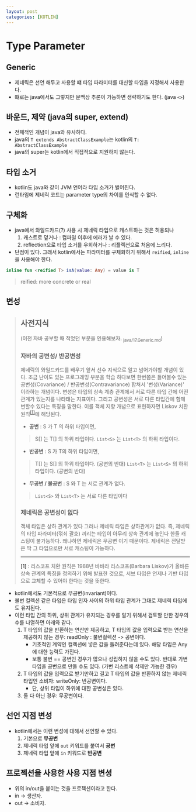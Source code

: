 ```yaml
---
layout: post
categories: [KOTLIN]
---
```



# Type Parameter

## Generic
- 제네릭은 선언 해두고 사용할 떄 타입 파라미터를 대신할 타입을 지정해서 사용한다.
- 떄로는 java에서도 그렇지만 문맥상 추론이 가능하면 생략하기도 한다. (java `<>`)

## 바운드, 제약 (java의 super,  extend)
- 전체적인 개념이 java와 유사하다.
- java의 `T extends AbstractClassExample`는 kotlin의 `T: AbstractClassExample`
- java의 super는 kotlin에서 직접적으로 지원하지 않는다.

## 타입 소거
- kotlin도 java와 같이 JVM 언어라 타입 소거가 벌어진다.
- 런타임에 제네릭 코드는 parameter type의 차이를 인식할 수 없다.

## 구체화
- java에서 와일드카드(?) 사용 시 제네릭 타입으로 캐스트하는 것은 허용되나
  1. 캐스트로 덮거나 : 컴파일 이후에 에러가 날 수 있다.
  2. reflection으로 타입 소거를 우회하거나 : 리플렉션으로 처음에 느리다.
- 단점이 있다. 그래서 kotlin에서는 파라미터를 구체화하기 위해서 `reified`, `inline`을 사용해야 한다.
```kotlin
inline fun <reified T> isA(value: Any) = value is T
```

> reified: more concrete or real


## 변성

> ## 사전지식
>
> (이전 자바 공부할 때 적었던 부분을 인용해보자. <sub>java/17.Generic.md</sub>)
> ### 자바의 공변성/ 반공변성
> 제네릭의 와일드카드를 배우기 앞서 선수 지식으로 알고 넘어가야할 개념이 있다.
> 조금 난이도 있는 프로그래밍 부분을 학습 하다보면 한번쯤은 들어볼수 있는 공변성(Covariance) / 반공변성(Contravariance) 합쳐서 '변성(Variance)' 이라하는 개념이다.
> 변성은 타입의 상속 계층 관계에서 서로 다른 타입 간에 어떤 관계가 있는지를 나타태는 지표이다. 그리고 공변성은 서로 다른 타입간에 함께 변할수 있다는 특징을 말한다.
> 이를 객체 지향 개념으로 표현하자면 Liskov 치환 원칙<sup>[[1]](#liskov)</sup>에 해당된다.
> 
> 
> - **공변** : S 가 T 의 하위 타입이면,
> > S[] 는 T[] 의 하위 타입이다.
> > `List<S>` 는 `List<T>` 의 하위 타입이다.
> 
> - **반공변** : S 가 T의 하위 타입이면,
> 
> > T[] 는 S[] 의 하위 타입이다. (공변의 반대)
> > `List<T>` 는 `List<S>` 의 하위 타입이다. (공변의 반대)
> 
> 
> - **무공변 / 불공변** : S 와 T 는 서로 관계가 없다.
> > `List<S>` 와 `List<T>` 는 서로 다른 타입이다
> 
> 
> ### 제네릭은 공변성이 없다
> 객체 타입은 상하 관계가 있다 그러나 제네릭 타입은 상하관계가 없다. 즉, 제네릭의 타입 파라미터(꺾쇠 괄호) 끼리는 타입이 아무리 상속 관계에 놓인다 한들 캐스팅이 불가능하다. 왜냐하면 제네릭은 무공변 이기 때문이다. 제네릭은 전달받은 딱 그 타입으로만 서로 캐스팅이 가능하다.
> 
> -----------
> <a name="liskov"> [1]</a> : 리스코프 치환 원칙은 1988년 바바라 리스코프(Barbara Liskov)가 올바른 상속 관계의 특징을 정의하기 위해 발표한 것으로, 서브 타입은 언제나 기반 타입으로 교체할 수 있어야 한다는 것을 뜻한다.


- kotlin에서도 기본적으로 무공변(invariant)이다.
- 불변 컬렉션 같은 타입은 타입 인자 사이의 하위 타입 관계가 그대로 제네릭 타입에도 유지된다.
- 이런 타입 간의 하위, 상위 관계가 유지되는 경우를 알기 위해서 검토할 만한 경우의 수를 나열하면 아래와 같다.
  1. T 타입의 값을 반환하는 연산만 제공하고, T 타입의 값을 입력으로 받는 연산을 제공하지 않는 경우: readOnly : 불변컬렉션 -> 공변이다.
     - 기초적인 계약인 컬렉션에 넣은 값을 돌려준다는데 있다. 해당 타입은 Any에 대한 능력도 가진다. 
     - 보통 불변 == 공변인 경우가 많으나 성립하지 않을 수도 있다. 반대로 가변 타입을 공변으로 만들 수도 있다. (가변 리스트에 삭제만 가능한 경우)
  2. T 타입의 값을 입력으로 받기만하고 결고 T 타입의 값을 반환하지 않는 제네릭 타입인 소비자: writeOnly: 반공변이다.
     - 단, 상위 타입이 하위에 대한 공변성은 있다.
  3. 둘 다 아닌 경우: 무공변이다.


## 선언 지점 변성
- kotlin에서는 이런 변성에 대해서 선언할 수 있다.
  1. 기본으로 **무공변**
  2. 제네릭 타입 앞에 `out` 키워드를 붙여서 **공변**
  3. 제네릭 타입 앞에 `in` 키워드로 **반공변**

## 프로젝션을 사용한 사용 지점 변성
- 위의 in/out을 붙이는 것을 프로젝션이라고 한다.
- in -> 생산자.
- out -> 소비자.

